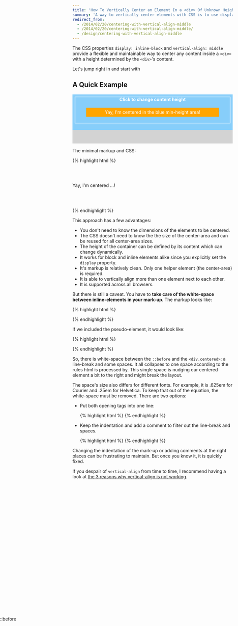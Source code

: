 ```yaml
---
title: 'How To Vertically Center an Element In a <div> Of Unknown Height'
summary: 'A way to vertically center elements with CSS is to use display: inline-block together with vertical-align: middle. This is especially powerful when the area that an element is centered in has a height determined by its content.'
redirect_from: 
  - /2014/02/20/centering-with-vertical-align-middle
  - /2014/02/20/centering-with-vertical-align-middle/
  - /design/centering-with-vertical-align-middle
---
```


The CSS properties `display: inline-block` and `vertical-align: middle` provide a flexible and maintainable way to center any content inside a `<div>` with a height determined by the `<div>`'s content.

Let's jump right in and start with

A Quick Example
---------------

<div id="example">
  <div class="full-area">
    <div class="container">
      <div class="center-area"><!--
        --><div class="centered">Yay, I'm centered in the blue min-height area!</div>
      </div>
      <div class="content">Click to change content height</div>
    </div>
  </div>
</div>

<style type="text/css">
  #example .container {
    min-height: 8em;
    position: relative;
    cursor: pointer;
  }
  #example .content {
    height: 6em;
  }
  #example .center-area {
    position: absolute;
    top: 0;
    bottom: 0;
    left: 0;
    right: 0;
  }
  #example .center-area:before {
    content: '';
    display: inline-block;
    vertical-align: middle;
    height: 100%;
  }
  #example .centered {
    display: inline-block;
    vertical-align: middle;
  }

  /*making it prettier*/
  #example .full-area {
    background: lightgrey;
    color: white;
    height: 11em;
  }
  #example .center-area {
    text-align: center;
  }
  #example .container {
    padding: .5em;
    box-sizing: border-box;
    background: lightskyblue;
    line-height: 1;
  }
  #example .content {
    margin: 0;
    border: 2px solid white;
    box-sizing: border-box;
    transition: height 1s;
    text-align: center;
    font-weight: bold;
  }
  #example .centered {
    background: orange;
    padding: .5em;
    width: 80%;
  }
</style>

<script>
  !function() {
    var example = document.getElementById('example');
    var container = example.getElementsByClassName('container')[0];
    var content = example.getElementsByClassName('content')[0];
  
    container.addEventListener('click', function() {
      if (content.style.height)
        content.style.height = null;
      else
        content.style.height = '10em';
    });
  }();
</script>

The minimal markup and CSS:

{% highlight html %}
<div class="container">
  <div class="center-area"><!--
    --><div class="centered">Yay, I'm centered ...!</div>
  </div>
  <div class="content">
    <!-- Some content defining the
         height of the container -->
  </div>
</div>

<style type="text/css">
  .container {
    min-height: 8em;
    position: relative; /* so center-area can
                           be positioned absolute */
  }
  .center-area {
    /* let it fill the whole container */
    position: absolute;
    top: 0;
    bottom: 0;
    left: 0;
    right: 0;
  }
  .center-area:before {
    content: '';
    display: inline-block;
    vertical-align: middle;
    height: 100%;
  }
  .centered {
    display: inline-block;
    vertical-align: middle;
  }
</style>
{% endhighlight %}

This approach has a few advantages:

- You don't need to know the dimensions of the elements to be centered.
- The CSS doesn't need to know the the size of the center-area and can be reused for all center-area sizes.
- The height of the container can be defined by its content which can change dynamically.
- It works for block and inline elements alike since you explicitly set the `display` property.
- It's markup is relatively clean. Only one helper element (the center-area) is required.
- It is able to vertically align more than one element next to each other.
- It is supported across all browsers.

But there is still a caveat. You have to **take care of the white-space between inline-elements in your mark-up**. The markup looks like:

{% highlight html %}
<div class="center-area">
  <div class="centered"></div>
</div>
{% endhighlight %}

If we included the pseudo-element, it would look like:

{% highlight html %}
<div class="center-area">::before
  <div class="centered"></div>
</div>
{% endhighlight %}

So, there is white-space between the `::before` and the `<div.centered>`: a line-break and some spaces. It all collapses to one space according to the rules html is processed by. This single space is nudging our centered element a bit to the right and might break the layout.

The space's size also differs for different fonts. For example, it is .625em for Courier and .25em for Helvetica. To keep that out of the equation, the white-space must be removed. There are two options:

<ul>
  <li>
  <p>Put both opening tags into one line:</p>
{% highlight html %}
<div class="center-area"><div class="centered">
</div></div>
{% endhighlight %}
  </li>
  <li>
  <p>Keep the indentation and add a comment to filter out the line-break and spaces.</p>
{% highlight html %}
<div class="center-area"><!--
 --><div class="centered"></div>
</div>
{% endhighlight %}
  </li>
</ul>
  
Changing the indentation of the mark-up or adding comments at the right places can be frustrating to maintain. But once you know it, it is quickly fixed.

If you despair of `vertical-align` from time to time, I recommend having a look at [the 3 reasons why vertical-align is not working](/design/why-vertical-align-is-not-working).
